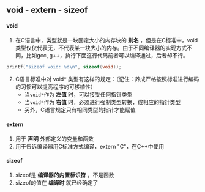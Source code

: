 ## void - extern - sizeof

#### void

1. 在C语言中，类型就是一块固定大小的内存块的 **别名** ，但是在C标准中，void类型仅仅代表无，不代表某一块大小的内存。由于不同编译器的实现方式不同，比如gcc, g++，执行下面这行代码前者可以编译通过，后者却不行。
```c
printf("sizeof void: %d\n", sizeof(void));
``` 

2. C语言标准中对 void* 类型有这样的规定：（记住：养成严格按照标准进行编码的习惯可以提高程序的可移植性）
	* 当`void*`作为 **左值** 时，可以接受任何指针类型
	* 当`void*`作为 **右值** 时，必须进行强制类型转换，成相应的指针类型
	* 另外，C语言规定只有相同类型的指针才能赋值


#### extern

1. 用于 **声明** 外部定义的变量和函数
2. 用于告诉编译器用C标准方式编译，extern "C"，在C++中使用


#### sizeof

1. sizeof是 **编译器的内置标识符** ，不是函数
2. sizeof的值在 **编译时** 就已经确定了

